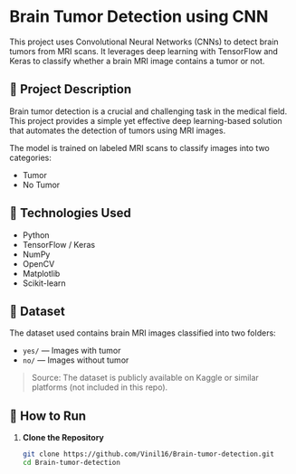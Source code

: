 # Brain Tumor Detection using CNN

This project uses Convolutional Neural Networks (CNNs) to detect brain tumors from MRI scans. It leverages deep learning with TensorFlow and Keras to classify whether a brain MRI image contains a tumor or not.

## 📌 Project Description

Brain tumor detection is a crucial and challenging task in the medical field. This project provides a simple yet effective deep learning-based solution that automates the detection of tumors using MRI images.

The model is trained on labeled MRI scans to classify images into two categories:
- Tumor
- No Tumor

## 🧠 Technologies Used

- Python
- TensorFlow / Keras
- NumPy
- OpenCV
- Matplotlib
- Scikit-learn

## 📂 Dataset

The dataset used contains brain MRI images classified into two folders:
- `yes/` — Images with tumor
- `no/` — Images without tumor

> Source: The dataset is publicly available on Kaggle or similar platforms (not included in this repo).

## 🚀 How to Run

1. **Clone the Repository**
   ```bash
   git clone https://github.com/Vinil16/Brain-tumor-detection.git
   cd Brain-tumor-detection
